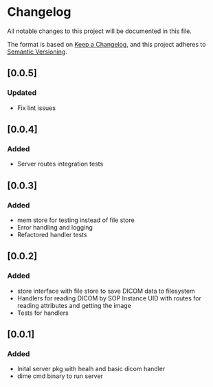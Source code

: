 # Changelog

All notable changes to this project will be documented in this file.

The format is based on [Keep a Changelog](https://keepachangelog.com/en/1.1.0/),
and this project adheres to [Semantic Versioning](https://semver.org/spec/v2.0.0.html).

## [0.0.5]

### Updated

- Fix lint issues

## [0.0.4]

### Added

- Server routes integration tests

## [0.0.3]

### Added

- mem store for testing instead of file store
- Error handling and logging
- Refactored handler tests

## [0.0.2]

### Added

- store interface with file store to save DICOM data to filesystem
- Handlers for reading DICOM by SOP Instance UID with routes for reading attributes and getting the image
- Tests for handlers

## [0.0.1]

### Added

- Inital server pkg with healh and basic dicom handler
- dime cmd binary to run server
